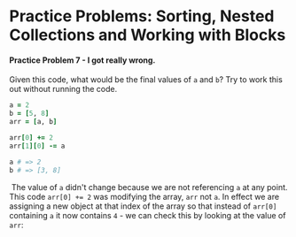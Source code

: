 # Practice Problems: Sorting, Nested Collections and Working with Blocks

#### Practice Problem 7 - I got really wrong.

Given this code, what would be the final values of `a` and `b`? Try to work this out without running the code.

```ruby
a = 2
b = [5, 8]
arr = [a, b]

arr[0] += 2
arr[1][0] -= a
```

```ruby
a # => 2
b # => [3, 8]
```

​	The value of `a` didn't change because we are not referencing `a` at any point. This code `arr[0] += 2` was modifying the array, `arr` not `a`. In effect we are assigning a new object at that index of the array so that instead of `arr[0]` containing `a` it now contains `4` - we can check this by looking at the value of `arr`:

